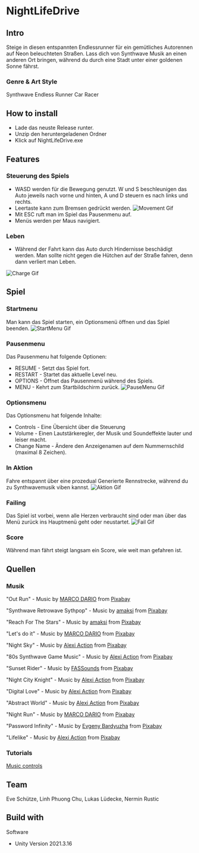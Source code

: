 # NightLifeDrive
## Intro
Steige in diesen entspannten Endlessrunner für ein gemütliches Autorennen auf Neon beleuchteten Straßen. Lass dich von Synthwave Musik an einen anderen Ort bringen, während du durch eine Stadt unter einer goldenen Sonne fährst.
### Genre & Art Style
Synthwave Endless Runner Car Racer
## How to install 
- Lade das neuste Release runter.
- Unzip den heruntergeladenen Ordner
- Klick auf NightLifeDrive.exe
## Features
### Steuerung des Spiels
- WASD werden für die Bewegung genutzt. W und S beschleunigen das Auto jeweils nach vorne und hinten, A und D steuern es nach links und rechts.
- Leertaste kann zum Bremsen gedrückt werden.
![Movement Gif](/images/Movement.gif)
- Mit ESC ruft man im Spiel das Pausenmenu auf.
- Menüs werden per Maus navigiert.
### Leben
- Während der Fahrt kann das Auto durch Hindernisse beschädigt werden. Man sollte nicht gegen die Hütchen auf der Straße fahren, denn dann verliert man Leben.

![Charge Gif](/images/Charge.gif)
## Spiel
### Startmenu
Man kann das Spiel starten, ein Optionsmenü öffnen und das Spiel beenden.
![StartMenu Gif](/images/StartMenu.gif)
### Pausenmenu
Das Pausenmenu hat folgende Optionen:
- RESUME - Setzt das Spiel fort.
- RESTART - Startet das aktuelle Level neu.
- OPTIONS - Öffnet das Pausenmenü während des Spiels.
- MENU - Kehrt zum Startbildschirm zurück.
![PauseMenu Gif](/images/PauseMenu.gif)
### Optionsmenu
Das Optionsmenu hat folgende Inhalte:
- Controls - Eine Übersicht über die Steuerung
- Volume - Einen Lautstärkeregler, der Musik und Soundeffekte lauter und leiser macht.
- Change Name - Ändere den Anzeigenamen auf dem Nummernschild (maximal 8 Zeichen).


### In Aktion
Fahre entspannt über eine prozedual Generierte Rennstrecke, während du zu Synthwavemusik viben kannst.
![Aktion Gif](/images/Aktion.gif)
### Failing
Das Spiel ist vorbei, wenn alle Herzen verbraucht sind oder man über das Menü zurück ins Hauptmenü geht oder neustartet.
![Fail Gif](/images/Fail.gif)
### Score
Während man fährt steigt langsam ein Score, wie weit man gefahren ist. 
## Quellen
### Musik
"Out Run" - 
Music by <a href="https://pixabay.com/users/10270511-10270511/?utm_source=link-attribution&amp;utm_medium=referral&amp;utm_campaign=music&amp;utm_content=125180">MARCO DARIO</a> from <a href="https://pixabay.com/music//?utm_source=link-attribution&amp;utm_medium=referral&amp;utm_campaign=music&amp;utm_content=125180">Pixabay</a>

"Synthwave Retrowave Sythpop" - 
Music by <a href="https://pixabay.com/users/amaksi-28332361/?utm_source=link-attribution&amp;utm_medium=referral&amp;utm_campaign=music&amp;utm_content=121540">amaksi</a> from <a href="https://pixabay.com/music//?utm_source=link-attribution&amp;utm_medium=referral&amp;utm_campaign=music&amp;utm_content=121540">Pixabay</a>

"Reach For The Stars" - 
Music by <a href="https://pixabay.com/users/amaksi-28332361/?utm_source=link-attribution&amp;utm_medium=referral&amp;utm_campaign=music&amp;utm_content=114445">amaksi</a> from <a href="https://pixabay.com//?utm_source=link-attribution&amp;utm_medium=referral&amp;utm_campaign=music&amp;utm_content=114445">Pixabay</a>

"Let's do it" - 
Music by <a href="https://pixabay.com/users/10270511-10270511/?utm_source=link-attribution&amp;utm_medium=referral&amp;utm_campaign=music&amp;utm_content=123603">MARCO DARIO</a> from <a href="https://pixabay.com/music//?utm_source=link-attribution&amp;utm_medium=referral&amp;utm_campaign=music&amp;utm_content=123603">Pixabay</a>

"Night Sky" - 
Music by <a href="https://pixabay.com/users/alexiaction-26977400/?utm_source=link-attribution&amp;utm_medium=referral&amp;utm_campaign=music&amp;utm_content=127167">Alexi Action</a> from <a href="https://pixabay.com/music//?utm_source=link-attribution&amp;utm_medium=referral&amp;utm_campaign=music&amp;utm_content=127167">Pixabay</a>

"80s Synthwave Game Music" - 
Music by <a href="https://pixabay.com/users/alexiaction-26977400/?utm_source=link-attribution&amp;utm_medium=referral&amp;utm_campaign=music&amp;utm_content=112662">Alexi Action</a> from <a href="https://pixabay.com/music//?utm_source=link-attribution&amp;utm_medium=referral&amp;utm_campaign=music&amp;utm_content=112662">Pixabay</a>

"Sunset Rider" - 
Music by <a href="https://pixabay.com/users/fassounds-3433550/?utm_source=link-attribution&amp;utm_medium=referral&amp;utm_campaign=music&amp;utm_content=112776">FASSounds</a> from <a href="https://pixabay.com//?utm_source=link-attribution&amp;utm_medium=referral&amp;utm_campaign=music&amp;utm_content=112776">Pixabay</a>

"Night City Knight" - 
Music by <a href="https://pixabay.com/users/alexiaction-26977400/?utm_source=link-attribution&amp;utm_medium=referral&amp;utm_campaign=music&amp;utm_content=127028">Alexi Action</a> from <a href="https://pixabay.com/music//?utm_source=link-attribution&amp;utm_medium=referral&amp;utm_campaign=music&amp;utm_content=127028">Pixabay</a>

"Digital Love" - 
Music by <a href="https://pixabay.com/users/alexiaction-26977400/?utm_source=link-attribution&amp;utm_medium=referral&amp;utm_campaign=music&amp;utm_content=127441">Alexi Action</a> from <a href="https://pixabay.com/music//?utm_source=link-attribution&amp;utm_medium=referral&amp;utm_campaign=music&amp;utm_content=127441">Pixabay</a>

"Abstract World" - 
Music by <a href="https://pixabay.com/users/alexiaction-26977400/?utm_source=link-attribution&amp;utm_medium=referral&amp;utm_campaign=music&amp;utm_content=127012">Alexi Action</a> from <a href="https://pixabay.com/music//?utm_source=link-attribution&amp;utm_medium=referral&amp;utm_campaign=music&amp;utm_content=127012">Pixabay</a>

"Night Run" - 
Music by <a href="https://pixabay.com/users/10270511-10270511/?utm_source=link-attribution&amp;utm_medium=referral&amp;utm_campaign=music&amp;utm_content=125181">MARCO DARIO</a> from <a href="https://pixabay.com//?utm_source=link-attribution&amp;utm_medium=referral&amp;utm_campaign=music&amp;utm_content=125181">Pixabay</a>

"Password Infinity" - 
Music by <a href="https://pixabay.com/users/evgenybardyuzha-25235210/?utm_source=link-attribution&amp;utm_medium=referral&amp;utm_campaign=music&amp;utm_content=123276">Evgeny Bardyuzha</a> from <a href="https://pixabay.com/music//?utm_source=link-attribution&amp;utm_medium=referral&amp;utm_campaign=music&amp;utm_content=123276">Pixabay</a>

"Lifelike" - 
Music by <a href="https://pixabay.com/users/alexiaction-26977400/?utm_source=link-attribution&amp;utm_medium=referral&amp;utm_campaign=music&amp;utm_content=126735">Alexi Action</a> from <a href="https://pixabay.com/music//?utm_source=link-attribution&amp;utm_medium=referral&amp;utm_campaign=music&amp;utm_content=126735">Pixabay</a>

### Tutorials
[Music controls](https://forum.unity.com/threads/changing-an-audio-sources-audio-clip.40176/) 

## Team
Eve Schütze, Linh Phuong Chu, Lukas Lüdecke, Nermin Rustic
## Build with
Software
- Unity Version 2021.3.16

